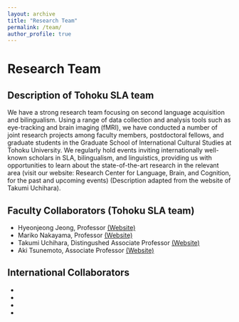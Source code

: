 ```yaml
---
layout: archive
title: "Research Team"
permalink: /team/
author_profile: true
---
```


# Research Team
## Description of Tohoku SLA team
We have a strong research team focusing on second language acquisition and bilingualism. Using a range of data collection and analysis tools such as eye-tracking and brain imaging (fMRI), we have conducted a number of joint research projects among faculty members, postdoctoral fellows, and graduate students in the Graduate School of International Cultural Studies at Tohoku University. We regularly hold events inviting internationally well-known scholars in SLA, bilingualism, and linguistics, providing us with opportunities to learn about the state-of-the-art research in the relevant area (visit our website: Research Center for Language, Brain, and Cognition, for the past and upcoming events) (Description adapted from the website of Takumi Uchihara).

## Faculty Collaborators (Tohoku SLA team)
- Hyeonjeong Jeong, Professor <a href="https://sites.google.com/view/hyeonjeong-jeong/home">(Website)</a>
- Mariko Nakayama, Professor <a href="https://www.intcul.tohoku.ac.jp/igpls/people/mariko-nakayama/">(Website)</a>
- Takumi Uchihara, Distingushed Associate Professor <a href="https://takumiuchihara.weebly.com/">(Website)</a>
- Aki Tsunemoto, Associate Professor <a href="https://akitsunemoto.wordpress.com/">(Website)</a>

## International Collaborators
- 
- 
- 
- 

